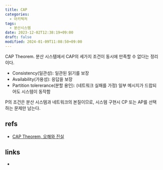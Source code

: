 ```yaml
---
title: CAP
categories:
  - 아키텍처
tags:
  - 분산시스템
date: 2023-12-02T12:38:19+09:00
draft: false
modified: 2024-01-09T11:08:50+09:00
---
```

CAP Theorem. 분산 시스템에서 CAP의 세가지 조건이 동시에 만족할 수 없다는 정리이다.
- Consistency(일관성): 일관된 읽기를 보장
- Availability(가용성): 응답을 보장
- Partition tolererance(분할 용인): (네트워크 실패를 가정) 일부 메시지가 드랍되어도 시스템이 동작함

P의 조건은 분산 시스템과 네트워크의 본질이므로, 시스템 구현시 CP 또는 AP를 선택하는 문제만 남는다.


## refs
- [CAP Theorem, 오해와 진실](http://eincs.com/2013/07/misleading-and-truth-of-cap-theorem/)


## links
- 
